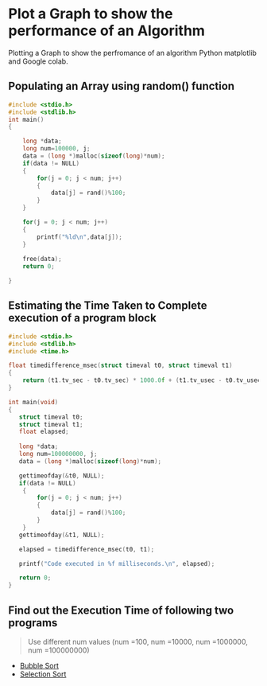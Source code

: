 # Plot a Graph to show the performance of an Algorithm
Plotting a Graph to show the perfromance of an algorithm Python matplotlib and Google colab.

## Populating an Array using random() function

```C
#include <stdio.h>
#include <stdlib.h>
int main()
{

    long *data;
    long num=100000, j;
    data = (long *)malloc(sizeof(long)*num);
    if(data != NULL)
    {
        for(j = 0; j < num; j++)
        {
            data[j] = rand()%100;
        }
    }

    for(j = 0; j < num; j++)
    {
        printf("%ld\n",data[j]);
    }
    
    free(data);
    return 0;

}

```

## Estimating the Time Taken to Complete execution of a program block

```C
#include <stdio.h>
#include <stdlib.h>
#include <time.h>

float timedifference_msec(struct timeval t0, struct timeval t1)
{
    return (t1.tv_sec - t0.tv_sec) * 1000.0f + (t1.tv_usec - t0.tv_usec) / 1000.0f;
}

int main(void)
{
   struct timeval t0;
   struct timeval t1;
   float elapsed;
   
   long *data;
   long num=100000000, j;
   data = (long *)malloc(sizeof(long)*num);

   gettimeofday(&t0, NULL);
   if(data != NULL)
    {
        for(j = 0; j < num; j++)
        {
            data[j] = rand()%100;
        }
    }
   gettimeofday(&t1, NULL);

   elapsed = timedifference_msec(t0, t1);

   printf("Code executed in %f milliseconds.\n", elapsed);

   return 0;
}
```
## Find out the Execution Time of following two programs 

> Use different num values (num =100, num =10000, num =1000000, num =100000000)
-   [Bubble Sort](https://github.com/binooa/Performance-Evaluation/blob/main/BubbleSort.c)
-   [Selection Sort](https://github.com/binooa/Performance-Evaluation/blob/main/SelectionSort.c)

